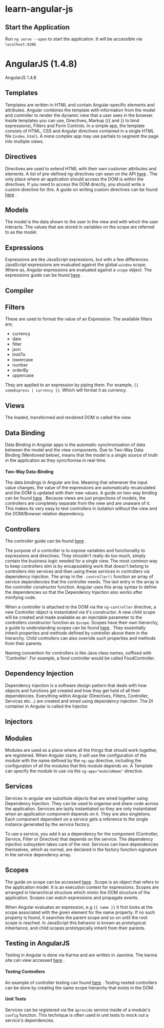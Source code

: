 # learn-angular-js

## Start the Application
Run `ng serve --open` to start the application. It will be accessible via `localhost:4200`.

# AngularJS (1.4.8)
AngularJS 1.4.8
## Templates
Templates are written in HTML and contain Angular-specific elements and attributes. Angular combines the template with information from the model and controller to render the dynamic view that a user sees in the browser. Inside templates you can use, Directives, Markup ({{ and }} to bind expressions), Filters and Form Controls. In a simple app, the template consists of HTML, CSS and Angular directives contained in a single HTML file (`index.html`). A more complex app may use partials to segment the page into multiple views.

## Directives
Directives are used to extend HTML with their own customer attributes and elements. A list of pre-defined ng-directives can seen on the API [here](http://devdocs.io/angularjs~1.4-ng-directives/) . The only place where an application should access the DOM is within the directives. If you need to access the DOM directly, you should write a custom directive for this. A guide on writing custom directives can be found [here](https://code.angularjs.org/1.4.8/docs/guide/directive) .

## Models
The model is the data shown to the user in the view and with which the user interacts. The values that are stored in variables on the scope are referred to as the model.

## Expressions
Expressions are like JavaScript expressions, but with a few differences. JavaScript expressions are evaluated against the global `window` scope. Where as, Angular expressions are evaluated against a `scope` object. The expressions guide can be found [here](https://code.angularjs.org/1.4.8/docs/guide/expression) .

## Compiler

## Filters
These are used to format the value of an Expression. The available filters are;
* currency
* date
*	filter
*	json
*	limitTo
*	lowercase
*	number
*	orderBy
*	uppercase

They are applied to an expression by piping them. For example, `{{ someExpress | currency }}`. Which will format it as currency.

## Views
The loaded, transformed and rendered DOM is called the view.

## Data Binding
Data Binding in Angular apps is the automatic synchronisation of data between the model and the view components. Due to Two-Way Data Binding (Mentioned below), means that the model is a single source of truth in the application as they syncrhonise in real-time.

#### Two-Way Data-Binding
The data bindings in Angular are live. Meaning that whenever the input value changes, the value of the expressions are automatically recalculated and the DOM is updated with their new values. A guide on two-way binding can be found [here](https://code.angularjs.org/1.4.8/docs/guide/databinding) . Because views are just projections of models, the controllers are completely separate from the view and are unaware of it. This makes its very easy to test controllers in isolation without the view and the DOM/Browser relation dependency.

## Controllers

The controller guide can be found [here](https://code.angularjs.org/1.4.8/docs/guide/controller) .

The purpose of a controller is to expose variables and functionality to expressions and directives. They shouldn't really do too much, simply contain the business logic needed for a single view. The most common way to keep controllers slim is by encapsulating work that doesn't belong to controllers into services and then using these services in controllers via dependency injection.
The array in the `.controller()` function an array of service dependencies that the controller needs. The last entry in the array is the controller constructor function. Angular uses this array syntax to define the dependencies so that the Dependency Injection also works after minifying code.

When a controller is attached to the DOM via the `ng-controller` directive, a new Controller object is instantiated via it's constructor. A new child scope will be created and made available as an injectable parameter to the controllers constructor function as `$scope`. Scopes have their own hierarchy, a guide to understanding scopes can be found [here](https://github.com/angular/angular.js/wiki/Understanding-Scopes) . They essentially inherit properties and methods defined by controller above them in the hierarchy. Child controllers can also override such properties and methods from their parents.

Naming convention for controllers is like Java class names, suffixed with 'Controller'. For example, a food controller would be called FoodController.

## Dependency Injection

Dependency injection is a software design pattern that deals with how objects and functions get created and how they get hold of all their dependencies. Everything within Angular (Directives, Filters, Controller, Services etc...) are created and wired using dependency injection. The DI container in Angular is called the Injector.

## Injectors

## Modules
Modules are used as a place where all the things that should work together, are registered. When Angular starts, it will use the configuration of the module with the name defined by the `ng-app` directive, including the configuration of all the modules that this module depends on.
A Template can specify the module to use via the `ng-app="moduleName"` directive.

## Services
Services in angular are substitute objects that are wired together using Dependency Injection. They can be used to organise and share code across the application. Services are lazily instantiated so they are only instantiated when an application component depends on it. They are also singletons. Each component dependent on a service gets a reference to the single instance generated by the service factory.

To use a service, you add it as a dependency for the component (Controller, Service, Filter or Directive) that depends on the service. The dependency injection subsystem takes care of the rest. Services can have dependencies themselves, which as normal, are declared in the factory function signature in the service dependency array.

## Scopes
The guide on scope can be accessed [here](https://code.angularjs.org/1.4.8/docs/guide/scope) . 
Scope is an object that refers to the application model. It is an execution context for expressions. Scopes are arranged in hierarchical structure which mimic the DOM structure of the application. Scopes can watch expressions and propagate events.

When Angular evaluates an expression, e.g `{{ name }}` it first looks at the scope associated with the given element for the name property. If no such property is found, it searches the parent scope and so on until the root scope is reached. In JavaScript this behavior is known as prototypical inheritance, and child scopes prototypically inherit from their parents.

## Testing in AngularJS
Testing in Angular is done via Karma and are written in Jasmine. The karma site can view accessed [here](https://karma-runner.github.io/2.0/index.html) .

#### Testing Controllers
An example of controller testing can found [here](https://code.angularjs.org/1.4.8/docs/guide/controller) . Testing nested controllers can be done by creating the same scope hierarchy that exists in the DOM.

#### Unit Tests
Services can be registered via the `$provide` service inside of a module's `config` function. This technique is often used in unit tests to mock out a service's dependencies.
